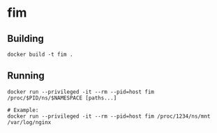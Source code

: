 # fim

## Building

```
docker build -t fim .
```

## Running

```
docker run --privileged -it --rm --pid=host fim /proc/$PID/ns/$NAMESPACE [paths...]

# Example:
docker run --privileged -it --rm --pid=host fim /proc/1234/ns/mnt /var/log/nginx
```
